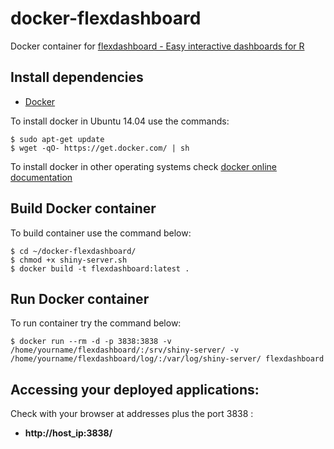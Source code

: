 # docker-flexdashboard

Docker container for [flexdashboard - Easy interactive dashboards for R][1]

## Install dependencies

  - [Docker][2]

To install docker in Ubuntu 14.04 use the commands:

    $ sudo apt-get update
    $ wget -qO- https://get.docker.com/ | sh

To install docker in other operating systems check [docker online documentation][3]

## Build Docker container

To build container use the command below:

    $ cd ~/docker-flexdashboard/
    $ chmod +x shiny-server.sh
    $ docker build -t flexdashboard:latest .

## Run Docker container

To run container try the command below:

    $ docker run --rm -d -p 3838:3838 -v /home/yourname/flexdashboard/:/srv/shiny-server/ -v /home/yourname/flexdashboard/log/:/var/log/shiny-server/ flexdashboard

## Accessing your deployed applications:

Check with your browser at addresses plus the port 3838 :

  - **http://host_ip:3838/**

[1]:http://rmarkdown.rstudio.com/flexdashboard/
[2]:https://www.docker.com
[3]:http://docs.docker.com
